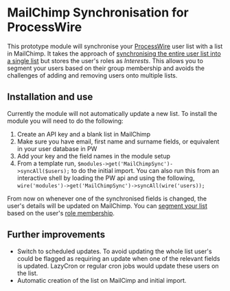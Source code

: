 MailChimp Synchronisation for ProcessWire
=========================================

This prototype module will synchronise your [ProcessWire](http://processwire.com/) user list with a list in MailChimp. It takes the approach of [synchronising the entire user list into a single list](http://apidocs.mailchimp.com/api/how-to/sync-you-to-mailchimp.php) but stores the user's roles as _Interests_. This allows you to segment your users based on their group membership and avoids the challenges of adding and removing users onto multiple lists.

Installation and use
--------------------

Currently the module will not automatically update a new list. To install the module you will need to do the following:

1. Create an API key and a blank list in MailChimp
2. Make sure you have email, first name and surname fields, or equivalent in your user database in PW
3. Add your key and the field names in the module setup
4. From a template run, `$modules->get('MailChimpSync')->syncAll($users);` to do the initial import. You can also run this from an interactive shell by loading the PW api and using the following, `wire('modules')->get('MailChimpSync')->syncAll(wire('users));`

From now on whenever one of the synchronised fields is changed, the user's details will be updated on MailChimp. You can [segment your list](http://mailchimp.com/features/segmentation-and-groups/) based on the user's [role membership](http://processwire.com/api/user-access/roles/).

Further improvements
--------------------

* Switch to scheduled updates. To avoid updating the whole list user's could be flagged as requiring an update when one of the relevant fields is updated. LazyCron or regular cron jobs would update these users on the list.
* Automatic creation of the list on MailCimp and initial import.
